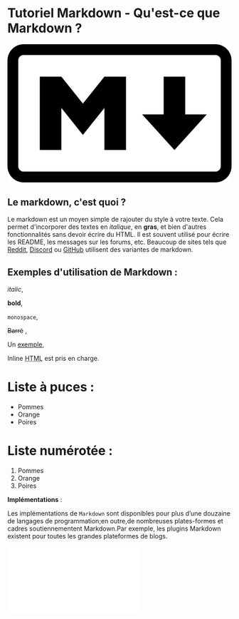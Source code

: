 # Tutoriel Markdown - Qu'est-ce que Markdown ?

![Logo Markdown](./markdown.png)

## Le markdown, c'est quoi ?

Le markdown est un moyen simple de rajouter du style à votre texte. Cela permet d'incorporer des textes en *italique*, en **gras**, et bien d'autres fonctionnalités sans devoir écrire du HTML. Il est souvent utilisé pour écrire les README, les messages sur les forums, etc. Beaucoup de sites tels que [Reddit](https://www.reddit.com/), [Discord](https://discord.com/) ou [GitHub](https://github.com/) utilisent des variantes de markdown.

## Exemples d'utilisation de Markdown :

 _italic_, 

**bold**, 

`monospace`,

~~Barré~~ ,

Un [exemple](http://exemple.com),


Inline <abbr title="Hypertext Markup Language">HTML</abbr> est pris en charge.


# Liste à puces :

  * Pommes
  * Orange
  * Poires

# Liste numérotée :

  1. Pommes
  2. Orange
  3. Poires

**Implémentations** :

Les implémentations de `Markdown` sont disponibles pour plus d’une douzaine de langages de programmation;en outre,de nombreuses plates-formes et cadres soutiennementent Markdown.Par exemple, les plugins Markdown existent pour toutes les grandes plateformes de blogs.

![Comment utiliser le markdown ?](./tuto_mardown2.md)
